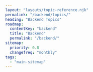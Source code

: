 ```yaml
---
layout: "layouts/topic-reference.njk"
permalink: "/backend/topics/"
heading: "Backend Topics"
roadmap:
  contentKey: "backend"
  title: "Backend"
  permalink: "/backend/"
sitemap:
  priority: 0.8
  changefreq: "monthly"
tags:
  - "main-sitemap"
---
```


